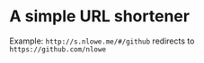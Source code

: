 # A simple URL shortener

Example: `http://s.nlowe.me/#/github` redirects to `https://github.com/nlowe`